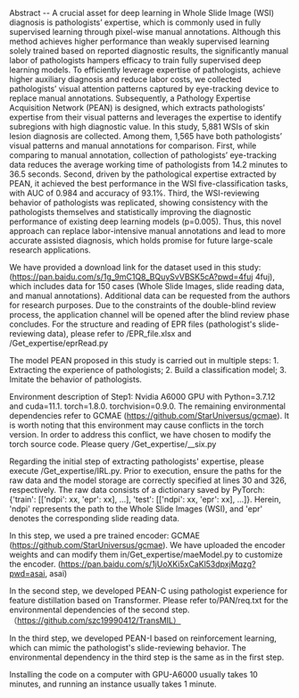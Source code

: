 Abstract -- A crucial asset for deep learning in Whole Slide Image (WSI) diagnosis is pathologists’ expertise, which is commonly used in fully supervised learning through pixel-wise manual annotations. Although this method achieves higher performance than weakly supervised learning solely trained based on reported diagnostic results, the significantly manual labor of pathologists hampers efficacy to train fully supervised deep learning models. To efficiently leverage expertise of pathologists, achieve higher auxiliary diagnosis and reduce labor costs, we collected pathologists’ visual attention patterns captured by eye-tracking device to replace manual annotations. Subsequently, a Pathology Expertise Acquisition Network (PEAN) is designed, which extracts pathologists’ expertise from their visual patterns and leverages the expertise to identify subregions with high diagnostic value. In this study, 5,881 WSIs of skin lesion diagnosis are collected. Among them, 1,565 have both pathologists’ visual patterns and manual annotations for comparison. First, while comparing to manual annotation, collection of pathologists’ eye-tracking data reduces the average working time of pathologists from 14.2 minutes to 36.5 seconds. Second, driven by the pathological expertise extracted by PEAN, it achieved the best performance in the WSI five-classification tasks, with AUC of 0.984 and accuracy of 93.1%. Third, the WSI-reviewing behavior of pathologists was replicated, showing consistency with the pathologists themselves and statistically improving the diagnostic performance of existing deep learning models (p=0.005). Thus, this novel approach can replace labor-intensive manual annotations and lead to more accurate assisted diagnosis, which holds promise for future large-scale research applications.


We have provided a download link for the dataset used in this study: (https://pan.baidu.com/s/1g_9mC1Q8_BQuySvVBSK5cA?pwd=4fuj  4fuj), which includes data for 150 cases (Whole Slide Images, slide reading data, and manual annotations). Additional data can be requested from the authors for research purposes. Due to the constraints of the double-blind review process, the application channel will be opened after the blind review phase concludes. For the structure and reading of EPR files (pathologist's slide-reviewing data), please refer to /EPR_file.xlsx and /Get_expertise/eprRead.py


The model PEAN proposed in this study is carried out in multiple steps: 1. Extracting the experience of pathologists; 2. Build a classification model; 3. Imitate the behavior of pathologists.

Environment description of Step1: Nvidia A6000 GPU with Python=3.7.12 and cuda=11.1. torch=1.8.0. torchvision=0.9.0.  The remaining environmental dependencies refer to GCMAE (https://github.com/StarUniversus/gcmae). It is worth noting that this environment may cause conflicts in the torch version. In order to address this conflict, we have chosen to modify the torch source code. Please query /Get_expertise/__six.py

Regarding the initial step of extracting pathologists' expertise, please execute /Get_expertise/IRL.py. Prior to execution, ensure the paths for the raw data and the model storage are correctly specified at lines 30 and 326, respectively. The raw data consists of a dictionary saved by PyTorch: {'train': [['ndpi': xx, 'epr': xx], ...], 'test': [['ndpi': xx, 'epr': xx], ...]}. Herein, 'ndpi' represents the path to the Whole Slide Images (WSI), and 'epr' denotes the corresponding slide reading data.

In this step, we used a pre trained encoder: GCMAE (https://github.com/StarUniversus/gcmae). We have uploaded the encoder weights and can modify them in/Get_expertise/maeModel.py to customize the encoder. (https://pan.baidu.com/s/1jUoXKi5xCaKl53dpxjMqzg?pwd=asai, asai) 

In the second step, we developed PEAN-C using pathologist experience for feature distillation based on Transformer. Please refer to/PAN/req.txt for the environmental dependencies of the second step. （https://github.com/szc19990412/TransMIL）

In the third step, we developed PEAN-I based on reinforcement learning, which can mimic the pathologist's slide-reviewing behavior. The environmental dependency in the third step is the same as in the first step.

Installing the code on a computer with GPU-A6000 usually takes 10 minutes, and running an instance usually takes 1 minute.

